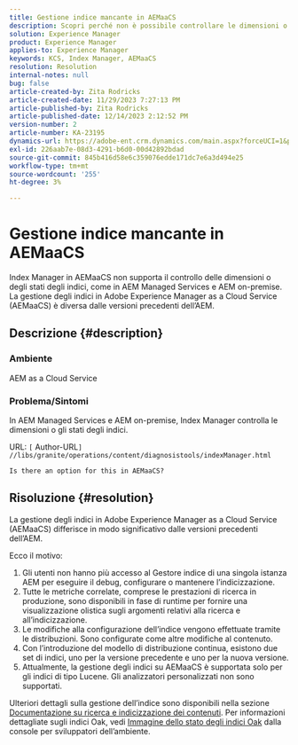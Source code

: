 ```yaml
---
title: Gestione indice mancante in AEMaaCS
description: Scopri perché non è possibile controllare le dimensioni o gli stati degli indici utilizzando Gestione indici in AEMaaCS.
solution: Experience Manager
product: Experience Manager
applies-to: Experience Manager
keywords: KCS, Index Manager, AEMaaCS
resolution: Resolution
internal-notes: null
bug: false
article-created-by: Zita Rodricks
article-created-date: 11/29/2023 7:27:13 PM
article-published-by: Zita Rodricks
article-published-date: 12/14/2023 2:12:52 PM
version-number: 2
article-number: KA-23195
dynamics-url: https://adobe-ent.crm.dynamics.com/main.aspx?forceUCI=1&pagetype=entityrecord&etn=knowledgearticle&id=ada44648-ed8e-ee11-8179-6045bd006793
exl-id: 226aab7e-08d3-4291-b6d0-00d42892bdad
source-git-commit: 845b416d58e6c359076edde171dc7e6a3d494e25
workflow-type: tm+mt
source-wordcount: '255'
ht-degree: 3%

---
```


# Gestione indice mancante in AEMaaCS


Index Manager in AEMaaCS non supporta il controllo delle dimensioni o degli stati degli indici, come in AEM Managed Services e AEM on-premise. La gestione degli indici in Adobe Experience Manager as a Cloud Service (AEMaaCS) è diversa dalle versioni precedenti dell’AEM.

## Descrizione {#description}


### Ambiente

AEM as a Cloud Service

### Problema/Sintomi

In AEM Managed Services e AEM on-premise, Index Manager controlla le dimensioni o gli stati degli indici.

URL: `[` Author-URL`]` `//libs/granite/operations/content/diagnosistools/indexManager.html`

`Is there an option for this in AEMaaCS?`




## Risoluzione {#resolution}


La gestione degli indici in Adobe Experience Manager as a Cloud Service (AEMaaCS) differisce in modo significativo dalle versioni precedenti dell’AEM.

Ecco il motivo:

1. Gli utenti non hanno più accesso al Gestore indice di una singola istanza AEM per eseguire il debug, configurare o mantenere l’indicizzazione.
2. Tutte le metriche correlate, comprese le prestazioni di ricerca in produzione, sono disponibili in fase di runtime per fornire una visualizzazione olistica sugli argomenti relativi alla ricerca e all’indicizzazione.
3. Le modifiche alla configurazione dell’indice vengono effettuate tramite le distribuzioni. Sono configurate come altre modifiche al contenuto.
4. Con l’introduzione del modello di distribuzione continua, esistono due set di indici, uno per la versione precedente e uno per la nuova versione.
5. Attualmente, la gestione degli indici su AEMaaCS è supportata solo per gli indici di tipo Lucene. Gli analizzatori personalizzati non sono supportati.


Ulteriori dettagli sulla gestione dell’indice sono disponibili nella sezione [Documentazione su ricerca e indicizzazione dei contenuti](https://experienceleague.adobe.com/docs/experience-manager-cloud-service/content/operations/indexing.html?lang=it). Per informazioni dettagliate sugli indici Oak, vedi [Immagine dello stato degli indici Oak](https://experienceleague.adobe.com/docs/experience-manager-learn/cloud-service/debugging/debugging-aem-as-a-cloud-service/developer-console.html?lang=en#oak-indexes) dalla console per sviluppatori dell’ambiente.

